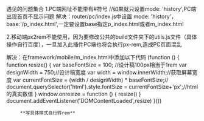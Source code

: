 遇见的问题集合
1.PC端网址不能带有#符号
  //如果就只设置mode: 'history',PC端出现首页不显示问题
  解决：router/pc/index.js中设置 mode: 'history'，base:'/p_index.html',一定要设置base指定p_index.html或者m_index.html
  
2.移动端px2rem不能使用，因为要修改公共的build文件夹下的utils.js文件（具体操作自行百度），一旦加入此插件PC端也将会执行px-rem,造成PC页面混乱

  解决：在framework/mobile/m_index.html中添加以下代码
        (function () {
              function resize() {
                  var baseFontSize = 100; //设计稿100px相当于1rem
                  var designWidth = 750;//设计稿宽度
                  var width = window.innerWidth;//获取屏幕宽度
                  var currentFontSize = (width / designWidth) * baseFontSize;//
                  document.querySelector('html').style.fontSize = currentFontSize+'px';//html的真实数值
              }
              window.onresize = function () {
                 resize()
              }
              document.addEventListener('DOMContentLoaded',resize)
         }())
         
         **写具体样式自行转rem**
         
 
